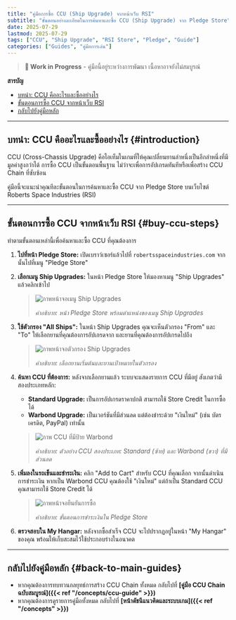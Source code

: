 ```yaml
---
title: "คู่มือการซื้อ CCU (Ship Upgrade) จากหน้าเว็บ RSI"
subtitle: "ขั้นตอนอย่างละเอียดในการค้นหาและซื้อ CCU (Ship Upgrade) จาก Pledge Store"
date: 2025-07-29
lastmod: 2025-07-29
tags: ["CCU", "Ship Upgrade", "RSI Store", "Pledge", "Guide"]
categories: ["Guides", "คู่มือการเล่น"]
---
```


> **🚧 Work in Progress** - คู่มือนี้อยู่ระหว่างการพัฒนา เนื้อหาอาจยังไม่สมบูรณ์

**สารบัญ**
- [บทนำ: CCU คืออะไรและซื้ออย่างไร](#introduction)
- [ขั้นตอนการซื้อ CCU จากหน้าเว็บ RSI](#buy-ccu-steps)
- [กลับไปยังคู่มือหลัก](#back-to-main-guides)

---

## **บทนำ: CCU คืออะไรและซื้ออย่างไร** {#introduction}

CCU (Cross-Chassis Upgrade) คือไอเท็มในเกมที่ให้คุณเปลี่ยนยานลำหนึ่งเป็นอีกลำหนึ่งที่มีมูลค่าสูงกว่าได้ การซื้อ CCU เป็นขั้นตอนพื้นฐาน ไม่ว่าจะเพื่อการอัปเกรดทันทีหรือเพื่อสร้าง CCU Chain ที่ซับซ้อน

คู่มือนี้จะแนะนำคุณทีละขั้นตอนในการค้นหาและซื้อ CCU จาก Pledge Store บนเว็บไซต์ Roberts Space Industries (RSI)

---

## **ขั้นตอนการซื้อ CCU จากหน้าเว็บ RSI** {#buy-ccu-steps}

ทำตามขั้นตอนเหล่านี้เพื่อค้นหาและซื้อ CCU ที่คุณต้องการ

1.  **ไปที่หน้า Pledge Store:** เปิดเบราว์เซอร์แล้วไปที่ `robertsspaceindustries.com` จากนั้นไปที่เมนู "Pledge Store"

2.  **เลือกเมนู Ship Upgrades:** ในหน้า Pledge Store ให้มองหาเมนู "Ship Upgrades" แล้วคลิกเข้าไป

    > ![ภาพหน้าจอเมนู Ship Upgrades](/img/placeholder-ship-upgrades-menu.jpg "เมนู Ship Upgrades")
    >
    > *คำอธิบาย: หน้า Pledge Store พร้อมตำแหน่งของเมนู Ship Upgrades*

3.  **ใช้ตัวกรอง "All Ships":** ในหน้า Ship Upgrades คุณจะเห็นตัวกรอง "From" และ "To" ให้เลือกยานที่คุณต้องการอัปเกรดจาก และยานที่คุณต้องการอัปเกรดไปถึง

    > ![ภาพหน้าจอตัวกรอง Ship Upgrades](/img/placeholder-upgrade-filter.jpg "ตัวกรอง Ship Upgrades")
    >
    > *คำอธิบาย: เลือกยานเริ่มต้นและยานเป้าหมายในตัวกรอง*

4.  **ค้นหา CCU ที่ต้องการ:** หลังจากเลือกยานแล้ว ระบบจะแสดงรายการ CCU ที่มีอยู่ สังเกตว่ามีสองประเภทหลัก:
    -   **Standard Upgrade:** เป็นการอัปเกรดราคาปกติ สามารถใช้ Store Credit ในการซื้อได้
    -   **Warbond Upgrade:** เป็นเวอร์ชันที่มีส่วนลด แต่ต้องชำระด้วย "เงินใหม่" (เช่น บัตรเครดิต, PayPal) เท่านั้น

    > ![ภาพ CCU ที่มีป้าย Warbond](/img/placeholder-warbond-ccu.jpg "Warbond CCU")
    >
    > *คำอธิบาย: ตัวอย่าง CCU สองประเภท: Standard (ซ้าย) และ Warbond (ขวา) ที่มีส่วนลด*

5.  **เพิ่มลงในรถเข็นและชำระเงิน:** คลิก "Add to Cart" สำหรับ CCU ที่คุณเลือก จากนั้นดำเนินการชำระเงิน หากเป็น Warbond CCU คุณต้องใช้ "เงินใหม่" แต่ถ้าเป็น Standard CCU คุณสามารถใช้ Store Credit ได้

    > ![ภาพหน้าจอยืนยันการซื้อ](/img/placeholder-checkout.jpg "ชำระเงิน")
    >
    > *คำอธิบาย: ขั้นตอนการชำระเงินใน Pledge Store*

6.  **ตรวจสอบใน My Hangar:** หลังจากซื้อสำเร็จ CCU จะไปปรากฏอยู่ในหน้า "My Hangar" ของคุณ พร้อมให้เก็บสะสมไว้ใช้ประกอบร่างในอนาคต

---

## **กลับไปยังคู่มือหลัก** {#back-to-main-guides}

- หากคุณต้องการทบทวนกลยุทธ์การสร้าง CCU Chain ทั้งหมด กลับไปที่ **[คู่มือ CCU Chain ฉบับสมบูรณ์]({{< ref "/concepts/ccu-guide" >}})**
- หากคุณต้องการดูรายการคู่มือทั้งหมด กลับไปที่ **[หน้าดัชนีแนวคิดและระบบเกม]({{< ref "/concepts" >}})**
